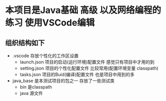 # 本项目是Java基础 高级 以及网络编程的练习 使用VSCode编辑
## 组织结构如下
+ .vscode 存放个性化的工作区设置
    - launch.json 项目的启动(运行环境)配置文件 感觉只有项目中才用的到
    - setting.json 项目的个性化配置文件       比较常用(配置环境变量 classpath)
    - tasks.json 项目的Buid(编译)配置文件     也是项目中用到的多
+ java_base 是本测试项目的包之一 存放了一些测试类
    - bin 是classpath
    - java 源文件